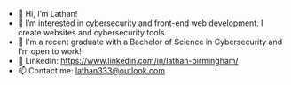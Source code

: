 - 👋 Hi, I’m Lathan!
- 👀 I’m interested in cybersecurity and front-end web development. I create websites and cybersecurity tools.
- 🌱 I'm a recent graduate with a Bachelor of Science in Cybersecurity and I’m open to work!
- 💞️ LinkedIn: https://www.linkedin.com/in/lathan-birmingham/
- 📫 Contact me: lathan333@outlook.com

<!---
lathan333/lathan333 is a ✨ special ✨ repository because its `README.md` (this file) appears on your GitHub profile.
You can click the Preview link to take a look at your changes.
--->
